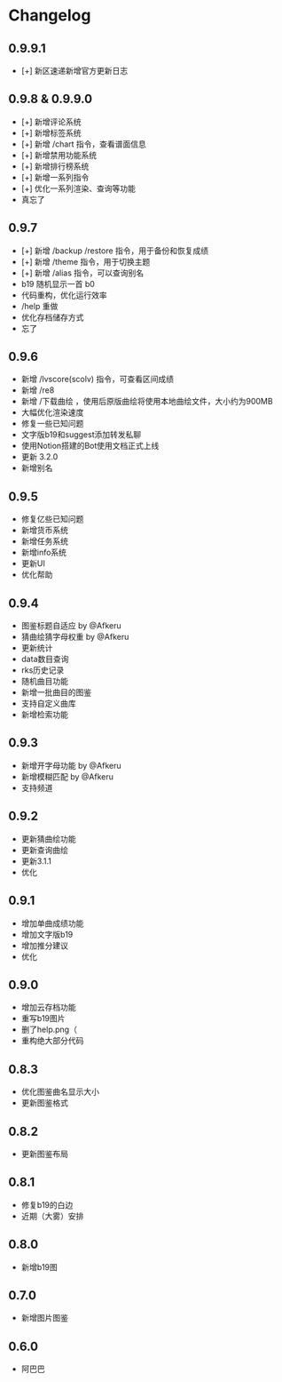 # Changelog

## 0.9.9.1

* [+] 新区速递新增官方更新日志

## 0.9.8 & 0.9.9.0

* [+] 新增评论系统
* [+] 新增标签系统
* [+] 新增 /chart 指令，查看谱面信息
* [+] 新增禁用功能系统
* [+] 新增排行榜系统
* [+] 新增一系列指令
* [+] 优化一系列渲染、查询等功能
* 真忘了

## 0.9.7

* [+] 新增 /backup /restore 指令，用于备份和恢复成绩
* [+] 新增 /theme 指令，用于切换主题
* [+] 新增 /alias 指令，可以查询别名
* b19 随机显示一首 b0
* 代码重构，优化运行效率
* /help 重做
* 优化存档储存方式
* 忘了

## 0.9.6

* 新增 /lvscore(scolv) 指令，可查看区间成绩
* 新增 /re8
* 新增 /下载曲绘 ，使用后原版曲绘将使用本地曲绘文件，大小约为900MB
* 大幅优化渲染速度
* 修复一些已知问题
* 文字版b19和suggest添加转发私聊
* 使用Notion搭建的Bot使用文档正式上线
* 更新 3.2.0
* 新增别名

## 0.9.5

* 修复亿些已知问题
* 新增货币系统
* 新增任务系统
* 新增info系统
* 更新UI
* 优化帮助

## 0.9.4

* 图鉴标题自适应 by @Afkeru
* 猜曲绘猜字母权重 by @Afkeru
* 更新统计
* data数目查询
* rks历史记录
* 随机曲目功能
* 新增一批曲目的图鉴
* 支持自定义曲库
* 新增检索功能

## 0.9.3

* 新增开字母功能 by @Afkeru
* 新增模糊匹配 by @Afkeru
* 支持频道

## 0.9.2

* 更新猜曲绘功能
* 更新查询曲绘
* 更新3.1.1
* 优化

## 0.9.1

* 增加单曲成绩功能
* 增加文字版b19
* 增加推分建议
* 优化

## 0.9.0

* 增加云存档功能
* 重写b19图片
* 删了help.png（
* 重构绝大部分代码

## 0.8.3

* 优化图鉴曲名显示大小
* 更新图鉴格式

## 0.8.2

* 更新图鉴布局

## 0.8.1

* 修复b19的白边
* 近期（大雾）安排

## 0.8.0

* 新增b19图

## 0.7.0

* 新增图片图鉴

## 0.6.0

* 阿巴巴
